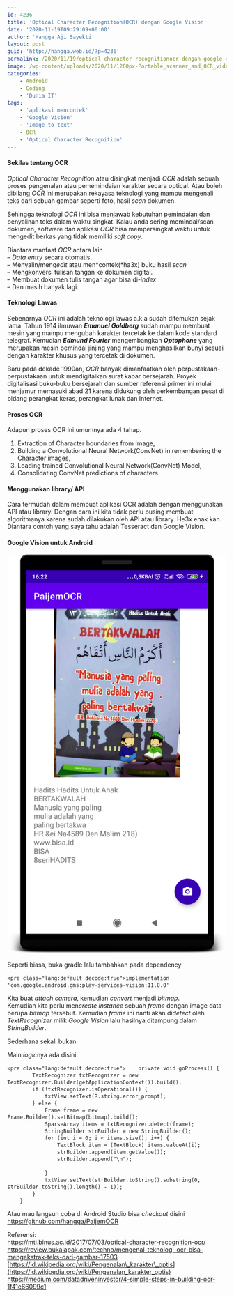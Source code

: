 ```yaml
---
id: 4236
title: 'Optical Character Recognition(OCR) dengan Google Vision'
date: '2020-11-19T09:29:09+00:00'
author: 'Hangga Aji Sayekti'
layout: post
guid: 'http://hangga.web.id/?p=4236'
permalink: /2020/11/19/optical-character-recognitionocr-dengan-google-vision/
image: /wp-content/uploads/2020/11/1200px-Portable_scanner_and_OCR_video.webm-889x500.jpg
categories:
    - Android
    - Coding
    - 'Dunia IT'
tags:
    - 'aplikasi mencontek'
    - 'Google Vision'
    - 'Image to text'
    - OCR
    - 'Optical Character Recognition'
---
```


#### Sekilas tentang OCR

*Optical Character Recognition* atau disingkat menjadi *OCR* adalah sebuah proses pengenalan atau pememindaian karakter secara optical. Atau boleh dibilang *OCR* ini merupakan rekayasa teknologi yang mampu mengenali teks dari sebuah gambar seperti foto, hasil *scan* dokumen.

Sehingga teknologi *OCR* ini bisa menjawab kebutuhan pemindaian dan penyalinan teks dalam waktu singkat. Kalau anda sering memindai/scan dokumen, software dan aplikasi *OCR* bisa mempersingkat waktu untuk mengedit berkas yang tidak memiliki *soft copy*.

Diantara manfaat *OCR* antara lain  
– *Data entry* secara otomatis.  
– Menyalin/meng*edit* atau men*contek(*ha3x) buku hasil *scan*  
– Mengkonversi tulisan tangan ke dokumen digital.  
– Membuat dokumen tulis tangan agar bisa di-*index*  
– Dan masih banyak lagi.

#### Teknologi Lawas

Sebenarnya *OCR* ini adalah teknologi lawas a.k.a sudah ditemukan sejak lama. Tahun 1914 ilmuwan ***Emanuel Goldberg*** sudah mampu membuat mesin yang mampu mengubah karakter tercetak ke dalam kode standard telegraf. Kemudian ***Edmund Fourier*** mengembangkan ***Optophone*** yang merupakan mesin pemindai jinjing yang mampu menghasilkan bunyi sesuai dengan karakter khusus yang tercetak di dokumen.

Baru pada dekade 1990an, *OCR* banyak dimanfaatkan oleh perpustakaan-perpustakaan untuk mendigitalkan surat kabar bersejarah. Proyek digitalisasi buku-buku bersejarah dan sumber referensi primer ini mulai menjamur memasuki abad 21 karena didukung oleh perkembangan pesat di bidang perangkat keras, perangkat lunak dan Internet.

#### Proses OCR

Adapun proses OCR ini umumnya ada 4 tahap.

1. Extraction of Character boundaries from Image,
2. Building a Convolutional Neural Network(ConvNet) in remembering the Character images,
3. Loading trained Convolutional Neural Network(ConvNet) Model,
4. Consolidating ConvNet predictions of characters.

#### Menggunakan library/ API

Cara termudah dalam membuat aplikasi OCR adalah dengan menggunakan API atau library. Dengan cara ini kita tidak perlu pusing membuat algoritmanya karena sudah dilakukan oleh API atau library. He3x enak kan. Diantara contoh yang saya tahu adalah Tesseract dan Google Vision.

#### Google Vision untuk Android

![](https://raw.githubusercontent.com/hangga/PaijemOCR/main/device-2020-11-14-162235.png)

Seperti biasa, buka gradle lalu tambahkan pada dependency

```
<pre class="lang:default decode:true">implementation 'com.google.android.gms:play-services-vision:11.8.0'
```

Kita buat *attach camera*, kemudian *convert* menjadi *bitmap*.  
Kemudian kita perlu men*create instance* sebuah *frame* dengan image data berupa *bitmap* tersebut. Kemudian *frame* ini nanti akan di*detect* oleh *TextRecognizer* milik *Google Vision* lalu hasilnya ditampung dalam *StringBuilder*.

Sederhana sekali bukan.

Main *logic*nya ada disini:

```
<pre class="lang:default decode:true">    private void goProcess() {
        TextRecognizer txtRecognizer = new TextRecognizer.Builder(getApplicationContext()).build();
        if (!txtRecognizer.isOperational()) {
            txtView.setText(R.string.error_prompt);
        } else {
            Frame frame = new Frame.Builder().setBitmap(bitmap).build();
            SparseArray items = txtRecognizer.detect(frame);
            StringBuilder strBuilder = new StringBuilder();
            for (int i = 0; i < items.size(); i++) {
                TextBlock item = (TextBlock) items.valueAt(i);
                strBuilder.append(item.getValue());
                strBuilder.append("\n");
              
            }
            txtView.setText(strBuilder.toString().substring(0, strBuilder.toString().length() - 1));
        }
    }
```

Atau mau langsun coba di Android Studio bisa *checkout* disini  
<https://github.com/hangga/PaijemOCR>

Referensi:  
<https://mti.binus.ac.id/2017/07/03/optical-character-recognition-ocr/>  
<https://review.bukalapak.com/techno/mengenal-teknologi-ocr-bisa-mengekstrak-teks-dari-gambar-17503>  
[https://id.wikipedia.org/wiki/Pengenalan\_karakter\_optis](https://id.wikipedia.org/wiki/Pengenalan_karakter_optis)  
<https://medium.com/datadriveninvestor/4-simple-steps-in-building-ocr-1f41c66099c1>